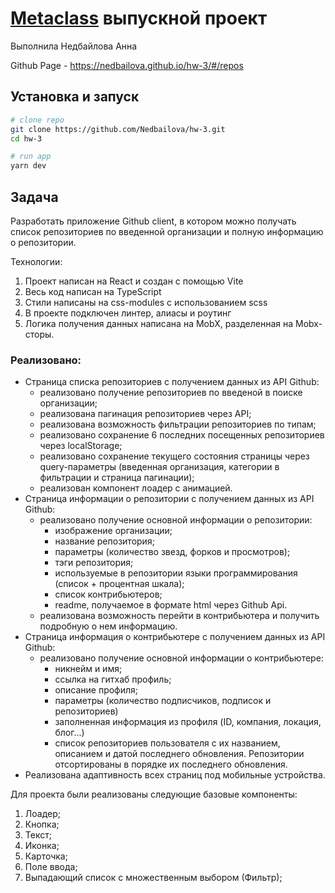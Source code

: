 # [Metaclass](https://metaclass.kts.studio/beginner_react) выпускной проект
Выполнила Недбайлова Анна

Github Page - https://nedbailova.github.io/hw-3/#/repos


## Установка и запуск

```bash
# clone repo
git clone https://github.com/Nedbailova/hw-3.git
cd hw-3   

# run app
yarn dev
```

## Задача
Разработать приложение Github client, в котором можно получать список репозиториев по введенной организации и полную информацию о репозитории. 

Технологии: 
1. Проект написан на React и создан с помощью Vite
2. Весь код написан на TypeScript
3. Стили написаны на css-modules с использованием scss
4. В проекте подключен линтер, алиасы и роутинг
5. Логика получения данных написана на MobX, разделенная на Mobx-сторы.

### Реализовано:
- Страница списка репозиториев с получением данных из API Github:
  - реализовано получение репозиториев по введеной в поиске организации;
  - реализована пагинация репозиториев через API;
  - реализована возможность фильтрации репозиториев по типам;
  - реализовано сохранение 6 последних посещенных репозиториев через localStorage;
  - реализовано сохранение текущего состояния страницы через query-параметры (введенная организация, категории в фильтрации и страница пагинации);
  - реализован компонент лоадер с анимацией.
- Страница информации о репозитории с получением данных из API Github:
  - реализовано получение основной информации о репозитории:
    - изображение организации;
    - название репозитория;
    - параметры (количество звезд, форков и просмотров);
    - тэги репозитория;
    - используемые в репозитории языки программирования (список + процентная шкала);
    - список контрибьютеров;
    - readme, получаемое в формате html через Github Api.
  - реализована возможность перейти в контрибьютера и получить подробную о нем информацию.
- Страница информация о контрибьютере с получением данных из  API Github:
  - реализовано получение основной информации о контрибьютере:
    -  никнейм и имя;
    -  ссылка на гитхаб профиль;
    -  описание профиля;
    -  параметры (количество подписчиков, подписок и репозиториев)
    -  заполненная информация из профиля (ID, компания, локация, блог...)
    -  список репозиториев пользователя с их названием, описанием и датой последнего обновления. Репозитории отсортированы в порядке их последнего обновления.
- Реализована адаптивность всех страниц под мобильные устройства.

Для проекта были реализованы следующие базовые компоненты:
1. Лоадер;
2. Кнопка;
3. Текст;
4. Иконка;
5. Карточка;
6. Поле ввода;
7. Выпадающий список с множественным выбором (Фильтр);
